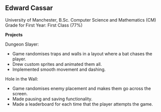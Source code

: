 ## Edward Cassar

University of Manchester, B.Sc. Computer Science and Mathematics (CM)
Grade for First Year: First Class (77%)

**Projects**

Dungeon Slayer:
- Game randomises traps and walls in a layout where a bat chases the player.
- Drew custom sprites and animated them all.
- Implemented smooth movement and dashing.

Hole in the Wall:
- Game randomises enemy placement and makes them go across the screen.
- Made pausing and saving functionality.
- Made a leaderboard for each time that the player attempts the game.
